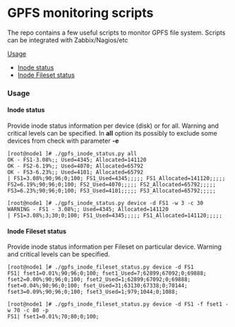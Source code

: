 # GPFS monitoring scripts 

The repo contains a few useful scripts to monitor GPFS file system. Scripts can be integrated with Zabbix/Nagios/etc

[Usage](#usage)
* [Inode status](#inode-status)
* [Inode Fileset status](#inode-fileset-status)

### Usage
#### Inode status
Provide inode status information per device (disk) or for all.
Warning and critical levels can be specified.
In **all** option its possibly to exclude some devices from check with parameter **-e**

    [root@node1 ]# ./gpfs_inode_status.py all
    OK - FS1-3.08%;; Used=4345; Allocated=141120
    OK - FS2-6.19%;; Used=4070; Allocated=65792
    OK - FS3-6.23%;; Used=4101; Allocated=65792
    | FS1=3.08%;90;96;0;100; FS1_Used=4345;;;;; FS1_Allocated=141120;;;;; FS2=6.19%;90;96;0;100; FS2_Used=4070;;;;; FS2_Allocated=65792;;;;; FS3=6.23%;90;96;0;100; FS3_Used=4101;;;;; FS3_Allocated=65792;;;;;

    [root@node1 ]# ./gpfs_inode_status.py device -d FS1 -w 3 -c 30
    WARNING - FS1 - 3.08%;; Used=4345; Allocated=141120
    | FS1=3.08%;3;30;0;100; FS1_Used=4345;;;;; FS1_Allocated=141120;;;;;


#### Inode Fileset status
Provide inode status information per Fileset on particular device.
Warning and critical levels can be specified.

    [root@node1 ]# ./gpfs_inode_fileset_status.py device -d FS1
    FS1| fset1=0.01%;90;96;0;100; fset1_Used=7;62899;67092;0;69888;  fset2=0.00%;90;96;0;100; fset2_Used=1;62899;67092;0;69888;  fset=0.04%;90;96;0;100; fset_Used=31;63130;67338;0;70144;  fset3=0.09%;90;96;0;100; fset3_Used=1;979;1044;0;1088; 

    [root@node1 ]# ./gpfs_inode_fileset_status.py device -d FS1 -f fset1 -w 70 -c 80 -p
    FS1| fset1=0.01%;70;80;0;100; 


